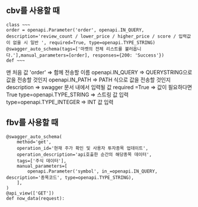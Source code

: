 
## cbv를 사용할 때
```
class ~~~
order = openapi.Parameter('order', openapi.IN_QUERY, description='review_count / lower_price / higher_price / score / 입력값이 없을 시 일반 ', required=True, type=openapi.TYPE_STRING)
@swagger_auto_schema(tags=['마켓의 전체 리스트를 불러옵니다.'],manual_parameters=[order], responses={200: 'Success'})
def ~~~
```
맨 처음 값 'order' => 함께 전송할 이름
openapi.IN_QUERY => QUERYSTRING으로 값을 전송할 것인지 
openapi.IN_PATH => PATH 식으로 값을 전송할 것인지
description => swagger 문서 내에서 입력될 값
required =True => 값이 필요하다면 True
type=openapi.TYPE_STRING => 스트링 값 입력
type=openapi.TYPE_INTEGER => INT 값 입력


## fbv를 사용할 때
```
@swagger_auto_schema(
    method='get',
    operation_id='현재 주가 확인 및 사용자 투자종목 업데이트',
    operation_description='api호출한 순간의 해당종목 데이터',
    tags=['주식 데이터'],
    manual_parameters=[
        openapi.Parameter('symbol', in_=openapi.IN_QUERY, description='종목코드', type=openapi.TYPE_STRING),
    ],
)
@api_view(['GET'])
def now_data(request):
```